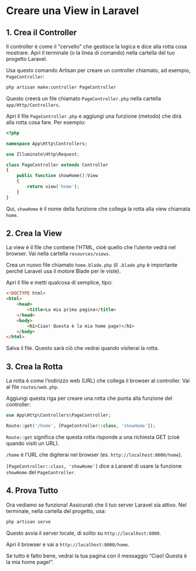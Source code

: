 # Creare una View in Laravel

## 1. Crea il Controller

Il controller è come il "cervello" che gestisce la logica e dice alla rotta cosa mostrare. Apri il terminale (o la linea di comando) nella cartella del tuo progetto Laravel.

Usa questo comando Artisan per creare un controller chiamato, ad esempio, `PageController`:

```bash
php artisan make:controller PageController
```

Questo creerà un file chiamato `PageController.php` nella cartella `app/Http/Controllers`.

Apri il file `PageController.php` e aggiungi una funzione (metodo) che dirà alla rotta cosa fare. Per esempio:

```php
<?php

namespace App\Http\Controllers;

use Illuminate\Http\Request;

class PageController extends Controller
{
    public function showHome():View
    {
        return view('home');
    }
}
```

Qui, `showHome` è il nome della funzione che collega la rotta alla view chiamata `home`.

## 2. Crea la View

La view è il file che contiene l’HTML, cioè quello che l’utente vedrà nel browser. Vai nella cartella `resources/views`.

Crea un nuovo file chiamato `home.blade.php` (il `.blade.php` è importante perché Laravel usa il motore Blade per le viste).

Apri il file e metti qualcosa di semplice, tipo:

```html
<!DOCTYPE html>
<html>
    <head>
        <title>La mia prima pagina</title>
    </head>
    <body>
        <h1>Ciao! Questa è la mia home page!</h1>
    </body>
</html>
```

Salva il file. Questo sarà ciò che vedrai quando visiterai la rotta.

## 3. Crea la Rotta

La rotta è come l’indirizzo web (URL) che collega il browser al controller. Vai al file `routes/web.php`.

Aggiungi questa riga per creare una rotta che punta alla funzione del controller:

```php
use App\Http\Controllers\PageController;

Route::get('/home', [PageController::class, 'showHome']);
```

`Route::get` significa che questa rotta risponde a una richiesta GET (cioè quando visiti un URL).

`/home` è l’URL che digiterai nel browser (es. `http://localhost:8000/home`).

`[PageController::class, 'showHome']` dice a Laravel di usare la funzione `showHome` del `PageController`.

## 4. Prova Tutto

Ora vediamo se funziona! Assicurati che il tuo server Laravel sia attivo. Nel terminale, nella cartella del progetto, usa:

```bash
php artisan serve
```

Questo avvia il server locale, di solito su `http://localhost:8000`.

Apri il browser e vai a `http://localhost:8000/home`.

Se tutto è fatto bene, vedrai la tua pagina con il messaggio “Ciao! Questa è la mia home page!”.
